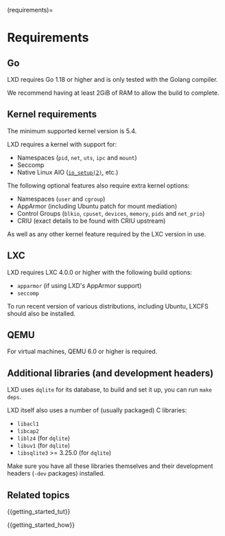 (requirements)=
# Requirements

## Go

LXD requires Go 1.18 or higher and is only tested with the Golang compiler.

We recommend having at least 2GiB of RAM to allow the build to complete.

## Kernel requirements

The minimum supported kernel version is 5.4.

LXD requires a kernel with support for:

* Namespaces (`pid`, `net`, `uts`, `ipc` and `mount`)
* Seccomp
* Native Linux AIO
  ([`io_setup(2)`](https://man7.org/linux/man-pages/man2/io_setup.2.html), etc.)

The following optional features also require extra kernel options:

* Namespaces (`user` and `cgroup`)
* AppArmor (including Ubuntu patch for mount mediation)
* Control Groups (`blkio`, `cpuset`, `devices`, `memory`, `pids` and `net_prio`)
* CRIU (exact details to be found with CRIU upstream)

As well as any other kernel feature required by the LXC version in use.

## LXC

LXD requires LXC 4.0.0 or higher with the following build options:

* `apparmor` (if using LXD's AppArmor support)
* `seccomp`

To run recent version of various distributions, including Ubuntu, LXCFS
should also be installed.

## QEMU

For virtual machines, QEMU 6.0 or higher is required.

## Additional libraries (and development headers)

LXD uses `dqlite` for its database, to build and set it up, you can
run `make deps`.

LXD itself also uses a number of (usually packaged) C libraries:

* `libacl1`
* `libcap2`
* `liblz4` (for `dqlite`)
* `libuv1` (for `dqlite`)
* `libsqlite3` >= 3.25.0 (for `dqlite`)

Make sure you have all these libraries themselves and their development
headers (`-dev` packages) installed.

## Related topics

{{getting_started_tut}}

{{getting_started_how}}
